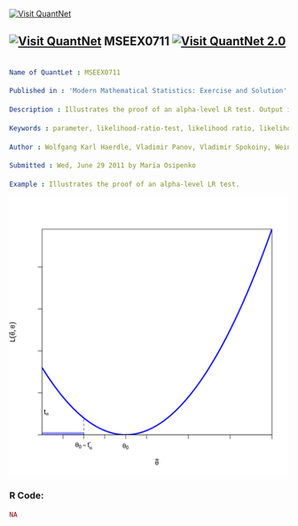 
[<img src="https://github.com/QuantLet/Styleguide-and-FAQ/blob/master/pictures/banner.png" width="880" alt="Visit QuantNet">](http://quantlet.de/index.php?p=info)

## [<img src="https://github.com/QuantLet/Styleguide-and-Validation-procedure/blob/master/pictures/qloqo.png" alt="Visit QuantNet">](http://quantlet.de/) **MSEEX0711** [<img src="https://github.com/QuantLet/Styleguide-and-Validation-procedure/blob/master/pictures/QN2.png" width="60" alt="Visit QuantNet 2.0">](http://quantlet.de/d3/ia)

```yaml

Name of QuantLet : MSEEX0711

Published in : 'Modern Mathematical Statistics: Exercise and Solution'

Description : Illustrates the proof of an alpha-level LR test. Output is a plot.

Keywords : parameter, likelihood-ratio-test, likelihood ratio, likelihood, testing, test, plot

Author : Wolfgang Karl Haerdle, Vladimir Panov, Vladimir Spokoiny, Weining Wang

Submitted : Wed, June 29 2011 by Maria Osipenko

Example : Illustrates the proof of an alpha-level LR test.

```

![Picture1](MSEEX0811.png)


### R Code:
```r
NA
```
